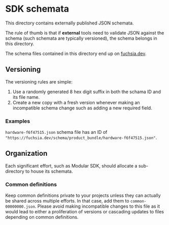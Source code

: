 # SDK schemata

This directory contains externally published JSON schemata.

The rule of thumb is that if **external** tools need to validate JSON against
the schema (such schemata are typically versioned), the schema belongs in this
directory.

The schema files contained in this directory end up on
[fuchsia.dev][fuchsia-dev].

## Versioning
The versioning rules are simple:
1. Use a randomly generated 8 hex digit suffix in both the schama ID and its
   file name.
1. Create a new copy with a fresh version whenever making an incompatible
   schema change such as adding a new required field.

### Examples
`hardware-f6f47515.json` schema file has an ID of
`"https://fuchsia.dev/schema/product_bundle/hardware-f6f47515.json"`.

## Organization
Each significant effort, such as Modular SDK, should allocate a sub-directory
to house its schemata.

### Common definitions
Keep common definitions private to your projects unless they can actually be
shared across multiple efforts. In that case, add them to
`common-00000000.json`. Please avoid making incompatible changes to this file
as it would lead to either a proliferation of versions or cascading updates to
files depending on common definitions.


[fuchsia-dev]: https://fuchsia.dev/schema